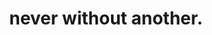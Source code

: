 ---
layout: /src/layouts/CaseStudyLayout.astro
title: never without another.
theme: valentine
color: text-neutral

description: it was a tuesday morning just like any other, laying on the green grass I started to wonder. what would it feel like to be never without another?
role: health & wellness, copywriting, ux/ui
year: 2022
technologies: still in development

isoione: /nwa.png
isoitwo: /nwa.png
isoithree: /nwa.png


challenge: the challenge.
challengeOne: having a background in psychology, i've always understood the importance of mental health and sought ways to improve my own well-being. with my pivot into the tech space, i realised that i now had the capacity to develop a solution that has the potential to help those whom are suffering from loneliness or depression. 
challengeTwo: the objective of never without another is simple; help those in need realise that the loneliness or transgressions they're suffering from is not something they need to go through alone.

istione: /nwa-left.png
istitwo: /nwa-mid.png
istithree: /nwa-right.png

solution: the solution.
solutionOne: never without another is a daily journaling application; a rather simple solution to a very complicated, and most of the time abstract problem. though the concept is rather simple, there are a few factors that make never without another rather special.
solutionTwo: with the ohjective of one day developing this application into a fleshed out solution, i cannot disclose the ideas and methodologies behind the solutions. though i can guarantee that they are based off of empirically and scientifically supported data.

video: /yaba-video.webm

waveOne: /nw-one.svg
waveTwo: /nw-two.svg

takeaway: main takeaways.
takeawayOne: Lorem, ipsum dolor sit amet consectetur adipisicing elit. Nulla dolorum vel id debitis ullam neque nihil dignissimos saepe architecto laborum commodi ad possimus eveniet provident, nemo magni,
takeawayTwo: Lorem, ipsum dolor sit amet consectetur adipisicing elit. Nulla dolorum vel id debitis ullam neque nihil dignissimos saepe architecto laborum commodi ad possimus eveniet provident, nemo magni, 


next: /case-studies/groomify
previous: /case-studies/yaba
---